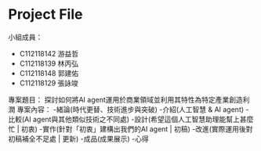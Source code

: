 # Project File

小組成員：
- C112118142 游益哲
- C112118139 林丙弘
- C112118148 郭建佑
- C112118129 張詠竣

專案題目：
探討如何將AI agent運用於商業領域並利用其特性為特定產業創造利潤
專案內容：
-緒論(時代更替、技術進步與突破)
-介紹(人工智慧 & AI agent)
-比較(AI agent與其他類似技術之不同處)
-設計(希望這個人工智慧助理能幫上甚麼忙 | 初衷)
-實作(針對「初衷」建構出我們的AI agent | 初稿)
-改進(實際運用後對初稿補全不足處 | 更新)
-成品(成果展示)
-心得
